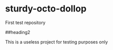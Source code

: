 # sturdy-octo-dollop
First test repository

##heading2

This is a useless project for testing purposes only
